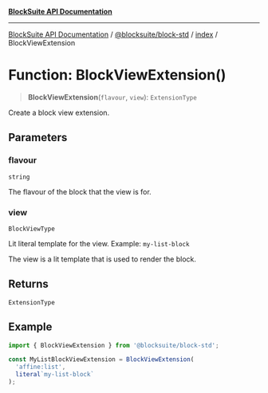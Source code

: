 [**BlockSuite API Documentation**](../../../../README.md)

***

[BlockSuite API Documentation](../../../../README.md) / [@blocksuite/block-std](../../README.md) / [index](../README.md) / BlockViewExtension

# Function: BlockViewExtension()

> **BlockViewExtension**(`flavour`, `view`): `ExtensionType`

Create a block view extension.

## Parameters

### flavour

`string`

The flavour of the block that the view is for.

### view

`BlockViewType`

Lit literal template for the view. Example: `my-list-block`

The view is a lit template that is used to render the block.

## Returns

`ExtensionType`

## Example

```ts
import { BlockViewExtension } from '@blocksuite/block-std';

const MyListBlockViewExtension = BlockViewExtension(
  'affine:list',
  literal`my-list-block`
);
```
